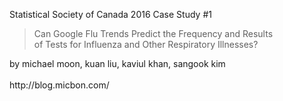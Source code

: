 Statistical Society of Canada 2016 Case Study #1<br/>
<blockquote>
Can Google Flu Trends Predict the Frequency and Results<br/>
of Tests for Influenza and Other Respiratory Illnesses?
</blockquote>
by michael moon, kuan liu, kaviul khan, sangook kim 
<br/><br/>http://blog.micbon.com/
